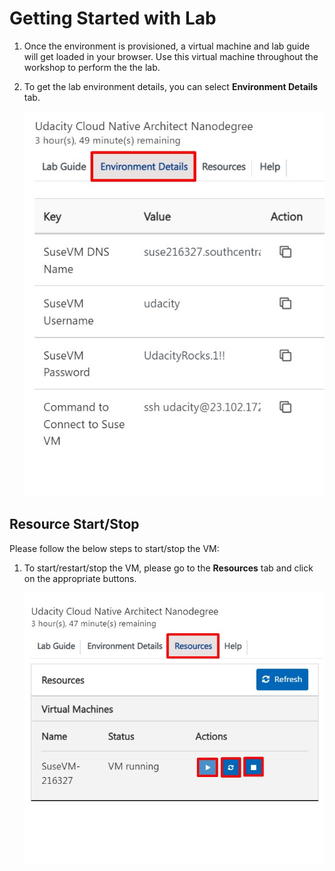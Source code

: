 # Getting Started with Lab

1. Once the environment is provisioned, a virtual machine and lab guide will get loaded in your browser. Use this virtual machine throughout the workshop to perform the the lab.


2. To get the lab environment details, you can select **Environment Details** tab. 

   ![](images/env-details.jpg "Lab Environment details")
 

## Resource Start/Stop

Please follow the below steps to start/stop the VM: 

1. To start/restart/stop the VM, please go to the **Resources** tab and click on the appropriate buttons.

   ![](images/reosurces-tab.jpg "Resources tab")
   

